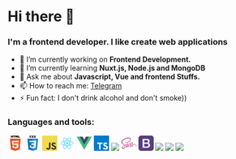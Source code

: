 <h1>Hi there 👋</h1>
<h3>I'm a frontend developer. I like create web applications</h3>

- 🔭 I’m currently working on <b>Frontend Development.</b>
- 🌱 I’m currently learning <b>Nuxt.js, Node.js and MongoDB</b>
- 💬 Ask me about <b>Javascript, Vue and frontend Stuffs.</b>
- 📫 How to reach me: [Telegram](https://t.me/Doston_Mamadaminov)
- ⚡ Fun fact: I don't drink alcohol and don't smoke))

<h3>Languages and tools: </h3> 

<code><img height="30" src="https://raw.githubusercontent.com/github/explore/80688e429a7d4ef2fca1e82350fe8e3517d3494d/topics/html/html.png"></code> 
<code><img height="30" src="https://raw.githubusercontent.com/github/explore/80688e429a7d4ef2fca1e82350fe8e3517d3494d/topics/css/css.png"></code>
<code><img height="30" src="https://raw.githubusercontent.com/github/explore/80688e429a7d4ef2fca1e82350fe8e3517d3494d/topics/javascript/javascript.png"></code>
<code><img height="30" src="https://raw.githubusercontent.com/github/explore/80688e429a7d4ef2fca1e82350fe8e3517d3494d/topics/react/react.png"></code>
<code><img height="30" src="https://raw.githubusercontent.com/github/explore/80688e429a7d4ef2fca1e82350fe8e3517d3494d/topics/vue/vue.png"></code> 
<code><img height="30" src="https://raw.githubusercontent.com/github/explore/80688e429a7d4ef2fca1e82350fe8e3517d3494d/topics/typescript/typescript.png"></code>
<code><img height="30" src="https://avatars.githubusercontent.com/u/1335026?s=200&v=4"></code>
<code><img height="30" src="https://raw.githubusercontent.com/github/explore/80688e429a7d4ef2fca1e82350fe8e3517d3494d/topics/sass/sass.png"></code>
<code><img height="30" src="https://raw.githubusercontent.com/github/explore/80688e429a7d4ef2fca1e82350fe8e3517d3494d/topics/bootstrap/bootstrap.png"></code>
<code><img height="30" src="https://cdn.quasar.dev/logo/512/quasar-logo.png"></code>
<code><img height="30" src="https://encrypted-tbn0.gstatic.com/images?q=tbn:ANd9GcTgP0CTj1r2v-ciKgWbWYwJfTYxMHmZKXE_olL2108jRw&s"></code>
<code><img height="30" src="https://upload.wikimedia.org/wikipedia/commons/thumb/d/d5/Tailwind_CSS_Logo.svg/600px-Tailwind_CSS_Logo.svg.png?20211001194333"></code>
